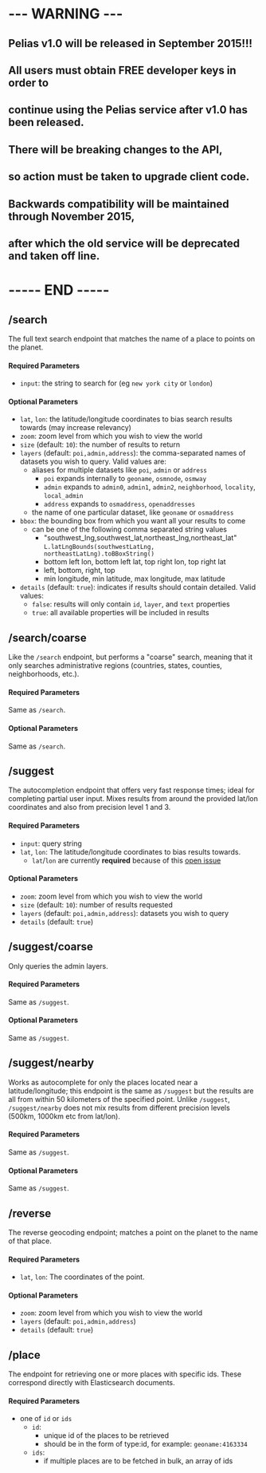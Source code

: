 # --- WARNING ---
## Pelias v1.0 will be released in September 2015!!!
## All users must obtain FREE developer keys in order to
## continue using the Pelias service after v1.0 has been released.
## There will be breaking changes to the API,
## so action must be taken to upgrade client code.
## Backwards compatibility will be maintained through November 2015,
## after which the old service will be deprecated and taken off line.
# ----- END -----


## /search

The full text search endpoint that matches the name of a place to points on the planet.

#### Required Parameters
* `input`: the string to search for (eg `new york city` or `london`)

#### Optional Parameters
* `lat`, `lon`: the latitude/longitude coordinates to bias search results towards (may increase relevancy)
* `zoom`: zoom level from which you wish to view the world
* `size` (default: `10`): the number of results to return
* `layers` (default: `poi,admin,address`): the comma-separated names of datasets you wish to query. Valid values are:
  * aliases for multiple datasets like `poi`, `admin` or `address`
    * `poi` expands internally to `geoname`, `osmnode`, `osmway`
    * `admin` expands to `admin0`, `admin1`, `admin2`, `neighborhood`, `locality`, `local_admin`
    * `address` expands to `osmaddress`, `openaddresses`
  * the name of one particular dataset, like `geoname` or `osmaddress`
* `bbox`: the bounding box from which you want all your results to come
  * can be one of the following comma separated string values
    * "southwest_lng,southwest_lat,northeast_lng,northeast_lat" `L.latLngBounds(southwestLatLng, northeastLatLng).toBBoxString()`
    * bottom left lon, bottom left lat, top right lon, top right lat
    * left, bottom, right, top
    * min longitude, min latitude, max longitude, max latitude
* `details` (default: `true`): indicates if results should contain detailed. Valid values:
  * `false`: results will only contain `id`, `layer`, and `text` properties
  * `true`: all available properties will be included in results


## /search/coarse

Like the `/search` endpoint, but performs a "coarse" search, meaning that it only searches administrative regions
(countries, states, counties, neighborhoods, etc.).

#### Required Parameters
Same as `/search`.

#### Optional Parameters
Same as `/search`.

## /suggest

The autocompletion endpoint that offers very fast response times; ideal for completing partial user input. Mixes
results from around the provided lat/lon coordinates and also from precision level 1 and 3.

#### Required Parameters
* `input`: query string
* `lat`, `lon`: The latitude/longitude coordinates to bias results towards.
  * `lat`/`lon` are currently **required** because of this [open issue](https://github.com/elasticsearch/elasticsearch/issues/6444)

#### Optional Parameters
* `zoom`: zoom level from which you wish to view the world
* `size` (default: `10`): number of results requested
* `layers` (default: `poi,admin,address`): datasets you wish to query
* `details` (default: `true`)

## /suggest/coarse

Only queries the admin layers.

#### Required Parameters
Same as `/suggest`.

#### Optional Parameters
Same as `/suggest`.


## /suggest/nearby

Works as autocomplete for only the places located near a latitude/longitude; this endpoint is the same as `/suggest`
but the results are all from within 50 kilometers of the specified point.  Unlike `/suggest`, `/suggest/nearby` does
not mix results from different precision levels (500km, 1000km etc from lat/lon).

#### Required Parameters
Same as `/suggest`.

#### Optional Parameters
Same as `/suggest`.

## /reverse

The reverse geocoding endpoint; matches a point on the planet to the name of that place.

#### Required Parameters
* `lat`, `lon`: The coordinates of the point.

#### Optional Parameters
* `zoom`: zoom level from which you wish to view the world
* `layers` (default: `poi,admin,address`)
* `details` (default: `true`)


## /place

The endpoint for retrieving one or more places with specific ids. These correspond
directly with Elasticsearch documents.

#### Required Parameters
* one of `id` or `ids`
  * `id`:
    * unique id of the places to be retrieved
    * should be in the form of type:id, for example: `geoname:4163334`
  * `ids`:
    * if multiple places are to be fetched in bulk, an array of ids
